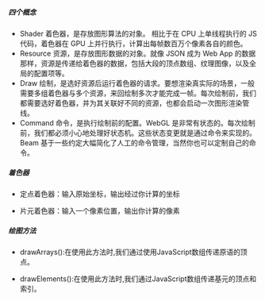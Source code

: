 ##### 四个概念

- Shader 着色器，是存放图形算法的对象。 相比于在 CPU 上单线程执行的 JS 代码，着色器在 GPU 上并行执行，计算出每帧数百万个像素各自的颜色。
- Resource 资源，是存放图形数据的对象。就像 JSON 成为 Web App 的数据那样，资源是传递给着色器的数据，包括大段的顶点数组、纹理图像，以及全局的配置项等。
- Draw 绘制，是选好资源后运行着色器的请求。要想渲染真实际的场景，一般需要多组着色器与多个资源，来回绘制多次才能完成一帧。每次绘制前，我们都需要选好着色器，并为其关联好不同的资源，也都会启动一次图形渲染管线。
- Command 命令，是执行绘制前的配置。WebGL 是非常有状态的。每次绘制前，我们都必须小心地处理好状态机。这些状态变更就是通过命令来实现的。Beam 基于一些约定大幅简化了人工的命令管理，当然你也可以定制自己的命令。

##### 着色器

- 定点着色器：输入原始坐标，输出经过你计算的坐标

- 片元着色器：输入一个像素位置，输出你计算的像素


##### 绘图方法

- drawArrays():在使用此方法时,我们通过使用JavaScript数组传递原语的顶点。

- drawElements():在使用此方法时,我们通过JavaScript数组传递基元的顶点和索引。
